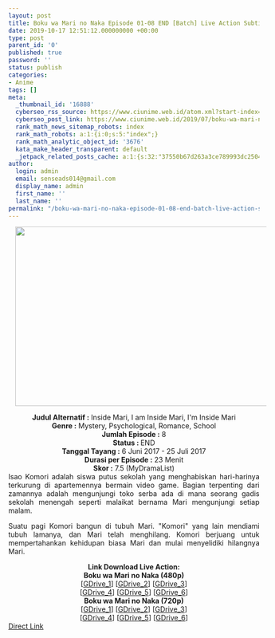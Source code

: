 ```yaml
---
layout: post
title: Boku wa Mari no Naka Episode 01-08 END [Batch] Live Action Subtitle Indonesia
date: 2019-10-17 12:51:12.000000000 +00:00
type: post
parent_id: '0'
published: true
password: ''
status: publish
categories:
- Anime
tags: []
meta:
  _thumbnail_id: '16888'
  cyberseo_rss_source: https://www.ciunime.web.id/atom.xml?start-index=2551&max-results=150
  cyberseo_post_link: https://www.ciunime.web.id/2019/07/boku-wa-mari-no-naka-episode-01-08-end.html
  rank_math_news_sitemap_robots: index
  rank_math_robots: a:1:{i:0;s:5:"index";}
  rank_math_analytic_object_id: '3676'
  kata_make_header_transparent: default
  _jetpack_related_posts_cache: a:1:{s:32:"37550b67d263a3ce789993dc25046c5f";a:2:{s:7:"expires";i:1653468571;s:7:"payload";a:0:{}}}
author:
  login: admin
  email: senseads014@gmail.com
  display_name: admin
  first_name: ''
  last_name: ''
permalink: "/boku-wa-mari-no-naka-episode-01-08-end-batch-live-action-subtitle-indonesia/"
---
```

<div class="separator" style="clear: both; text-align: center;"><a href="https://1.bp.blogspot.com/-39GT6K1i5EM/XTmym7jQgwI/AAAAAAAAcp4/9Rl3_VtRh74vg3YZVv4ENw1ThTk0zyKTQCLcBGAs/s1600/Boku%2Bwa%2BMari%2Bno%2BNaka%2BLive%2BAction.jpg" imageanchor="1" style="margin-left: 1em; margin-right: 1em;"><img border="0" data-original-height="720" data-original-width="1280" height="360" src="{{ site.baseurl }}/assets/2019/10/Boku%2Bwa%2BMari%2Bno%2BNaka%2BLive%2BAction.jpg" width="640" /></a></div>
<p>
<div style="text-align: center;"><b>Judul</b><b><b> Alternatif </b>:</b> Inside Mari, I am Inside Mari, I'm Inside Mari</div>
<div style="text-align: center;"><b><b>Genre :</b></b> Mystery, Psychological, Romance, School</div>
<div style="text-align: center;"><b>Jumlah Episode :</b> 8<br /><b>Status :&nbsp;</b>END<br /><b>Tanggal Tayang :</b> 6 Juni 2017 - 25 Juli 2017<br /><b>Durasi per Episode :</b> 23 Menit</div>
<div style="text-align: center;"><b>Skor :</b> 7.5 (MyDramaList)</div>
<div style="text-align: center;"></div>
<div style="text-align: justify;">Isao Komori adalah siswa putus sekolah yang menghabiskan hari-harinya terkurung di apartemennya bermain video game. Bagian terpenting dari zamannya adalah mengunjungi toko serba ada di mana seorang gadis sekolah menengah seperti malaikat bernama Mari mengunjungi setiap malam.</p>
<p>Suatu pagi Komori bangun di tubuh Mari. "Komori" yang lain mendiami tubuh lamanya, dan Mari telah menghilang. Komori berjuang untuk mempertahankan kehidupan biasa Mari dan mulai menyelidiki hilangnya Mari.</p></div>
<div style="text-align: justify;"></div>
<div style="text-align: justify;"></div>
<div style="text-align: center;"><b>Link Download Live Action:</b></div>
<div style="text-align: center;">
<div style="text-align: center;"><b>Boku wa Mari no Naka (480p)</b></div>
</div>
<div style="text-align: center;">
<div style="text-align: center;">
<div style="text-align: center;">[<a href="https://drive.google.com/uc?export=download&amp;id=1ioXSLKP-CeDr3pyOCVXujPxYU_mqvIQS" target="_blank" rel="noopener">GDrive_1</a>] [<a href="https://drive.google.com/uc?export=download&amp;id=1wQwQgj1GFZ1DWpLYYYnKwK2BvoXjJqsY" target="_blank" rel="noopener">GDrive_2</a>] [<a href="https://drive.google.com/uc?id=1JmbCrPFUWMUCjAU_A1SDlBxlBWJUR_rb" target="_blank" rel="noopener">GDrive_3</a>]<br />[<a href="https://drive.google.com/uc?id=1VukwDkxNzxO2e3kCKdYoQz2kf8otdODo" target="_blank" rel="noopener">GDrive_4</a>] [<a href="https://drive.google.com/uc?id=1OfsBSHkurkfE3RWuz16MCo1Bc-t7xrJe" target="_blank" rel="noopener">GDrive_5</a>] [<a href="https://drive.google.com/uc?id=1KclabvsqPRQq5GcCYygxVY-8dh11_wQ3" target="_blank" rel="noopener">GDrive_6</a>]</div>
<div style="text-align: center;">
<div style="text-align: center;"><b>Boku wa Mari no Naka (720p)</b></div>
<div style="text-align: center;">[<a href="https://drive.google.com/uc?export=download&amp;id=1wsxHBtQ5A4HYwW5OvRSTw61wC9XGwdie" target="_blank" rel="noopener">GDrive_1</a>] [<a href="https://drive.google.com/uc?export=download&amp;id=1RS1AZK9WinnSnetDs5S9ZJFMOT3ZN8Bz" target="_blank" rel="noopener">GDrive_2</a>] [<a href="https://drive.google.com/uc?id=1UgmR_kw4UW5PXP5A2z4Nq6aOurF2F8Z-" target="_blank" rel="noopener">GDrive_3</a>]<br />[<a href="https://drive.google.com/uc?id=1wRVZgRaYT2G5fAaBECPUm5RKDPPwjaON" target="_blank" rel="noopener">GDrive_4</a>] [<a href="https://drive.google.com/uc?id=1h_p5opo6YLhoewyZc0LT9rLy7Yg2-oqA" target="_blank" rel="noopener">GDrive_5</a>] [<a href="https://drive.google.com/uc?id=1ThcJZufvzud4bHfO0SZWO1dvRgX-QKhE" target="_blank" rel="noopener">GDrive_6</a>]</div>
</div>
</div>
</div>
<link rel="stylesheet" href="https://cdnjs.cloudflare.com/ajax/libs/font-awesome/4.7.0/css/font-awesome.min.css" />
<div class="divbtn"> <a href="https://handymansurrender.com/fihup8buzv?key=94550f7ce39444073321dde3b8782f97" class="btn"><i class="fa fa-download"></i> Direct Link</a> </div>
